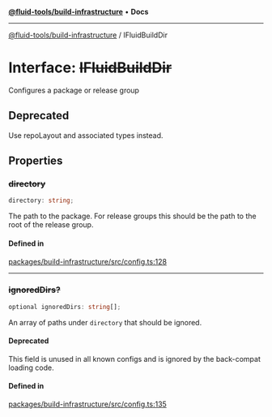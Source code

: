 [**@fluid-tools/build-infrastructure**](../README.md) • **Docs**

***

[@fluid-tools/build-infrastructure](../README.md) / IFluidBuildDir

# Interface: ~~IFluidBuildDir~~

Configures a package or release group

## Deprecated

Use repoLayout and associated types instead.

## Properties

### ~~directory~~

```ts
directory: string;
```

The path to the package. For release groups this should be the path to the root of the release group.

#### Defined in

[packages/build-infrastructure/src/config.ts:128](https://github.com/microsoft/FluidFramework/blob/main/build-tools/packages/build-infrastructure/src/config.ts#L128)

***

### ~~ignoredDirs?~~

```ts
optional ignoredDirs: string[];
```

An array of paths under `directory` that should be ignored.

#### Deprecated

This field is unused in all known configs and is ignored by the back-compat loading code.

#### Defined in

[packages/build-infrastructure/src/config.ts:135](https://github.com/microsoft/FluidFramework/blob/main/build-tools/packages/build-infrastructure/src/config.ts#L135)
